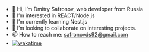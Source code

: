 - 👋 Hi, I’m Dmitry Safronov, web developer from Russia 
- 👀 I’m interested in REACT/Node.js
- 🌱 I’m currently learning Nest.js
- 💞️ I’m looking to collaborate on interesting projects. 
- 📫 How to reach me: safronovds92@gmail.com
- [![wakatime](https://wakatime.com/badge/user/008c71d4-858b-4a7b-a4a9-4d5ba33085e5.svg)](https://wakatime.com/@008c71d4-858b-4a7b-a4a9-4d5ba33085e5)

<!---
sds92/sds92 is a ✨ special ✨ repository because its `README.md` (this file) appears on your GitHub profile.
You can click the Preview link to take a look at your changes.
--->
